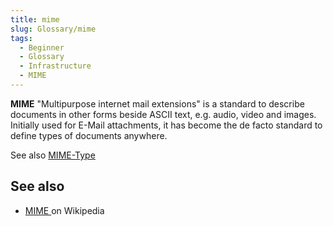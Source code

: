 ```yaml
---
title: mime
slug: Glossary/mime
tags:
  - Beginner
  - Glossary
  - Infrastructure
  - MIME
---
```

**MIME** "Multipurpose internet mail extensions" is a standard to describe documents in other forms beside ASCII text, e.g. audio, video and images. Initially used for E-Mail attachments, it has become the de facto standard to define types of documents anywhere.

See also [MIME-Type](/en-US/docs/Glossary/MIME_type)

## See also

- [MIME ](https://en.wikipedia.org/wiki/MIME)on Wikipedia
